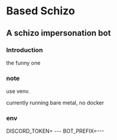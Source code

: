 # Based Schizo
## A schizo impersonation bot

### Introduction
the funny one

### note
use venv.

currently running bare metal, no docker 

### env
DISCORD_TOKEN= ---
BOT_PREFIX=---


